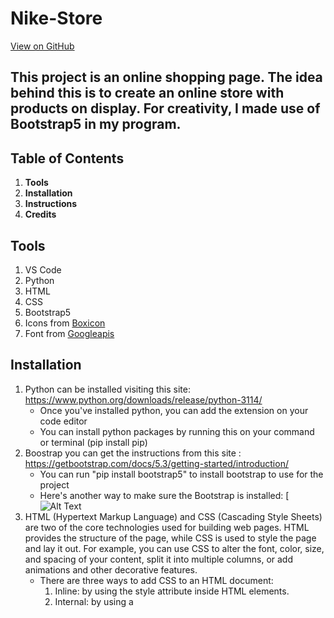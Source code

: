 # Nike-Store
[View on GitHub](https://github.com/Kenton-Enoid/Nike-Store)

## This project is an online shopping page. The idea behind this is to create an online store with products on display. For creativity, I made use of Bootstrap5 in my program.

## Table of Contents
1. **Tools**
2. **Installation**
3. **Instructions**
4. **Credits**

## Tools
1. VS Code
2. Python
3. HTML
4. CSS
5. Bootstrap5
6. Icons from [Boxicon](https://unpkg.com/boxicons@latest/css/boxicons.min.css)
7. Font from [Googleapis](https://fonts.googleapis.com)

## Installation
1. Python can be installed visiting this site: https://www.python.org/downloads/release/python-3114/
    * Once you've installed python, you can add the extension on your code editor
    * You can install python packages by running this on your command or terminal (pip install pip)
2. Boostrap you can get the instructions from this site : https://getbootstrap.com/docs/5.3/getting-started/introduction/
    * You can run "pip install bootstrap5" to install bootstrap to use for the project
    * Here's another way to make sure the Bootstrap is installed:
    [![Alt Text](url)
3. HTML (Hypertext Markup Language) and CSS (Cascading Style Sheets) are two of the core technologies used for building web pages. HTML provides the structure of the page, while CSS is used to style the page and lay it out. For example, you can use CSS to alter the font, color, size, and spacing of your content, split it into multiple columns, or add animations and other decorative features.
    * There are three ways to add CSS to an HTML document:
      1. Inline: by using the style attribute inside HTML elements.
      2. Internal: by using a <style> element in the <head> section of the HTML document.
      3. External: by using a <link> element to link to an external CSS file.
    * The most common way to add CSS is to keep the styles in external CSS files. This allows you to change the look of an entire website by changing just one file.

## Instructions
Follow these steps:
Please implement all of the below features by making use of Bootstrap in your program:

1. Items
    * Add 10 items to the page.
    * Use the grid system.
    * Have your images become responsive (make them change when the user moves their mouse over them).
    * Have your page display a price and name for each product.
    * Include a button under each product to “buy” the product (this does not need to be functional yet!)
    [![Alt Text](url)

2. Footer
    * Create a horizontal form.
    * This form should get the contact details of the customer (this does not need to be functional yet!)
    * Include a small company logo next to the form.
    [![Alt Text](url)

## Credits
[Bootstrap 5 Tutorial](https://www.w3schools.com/bootstrap5/index.php)

## Thanks for visiting my page!
